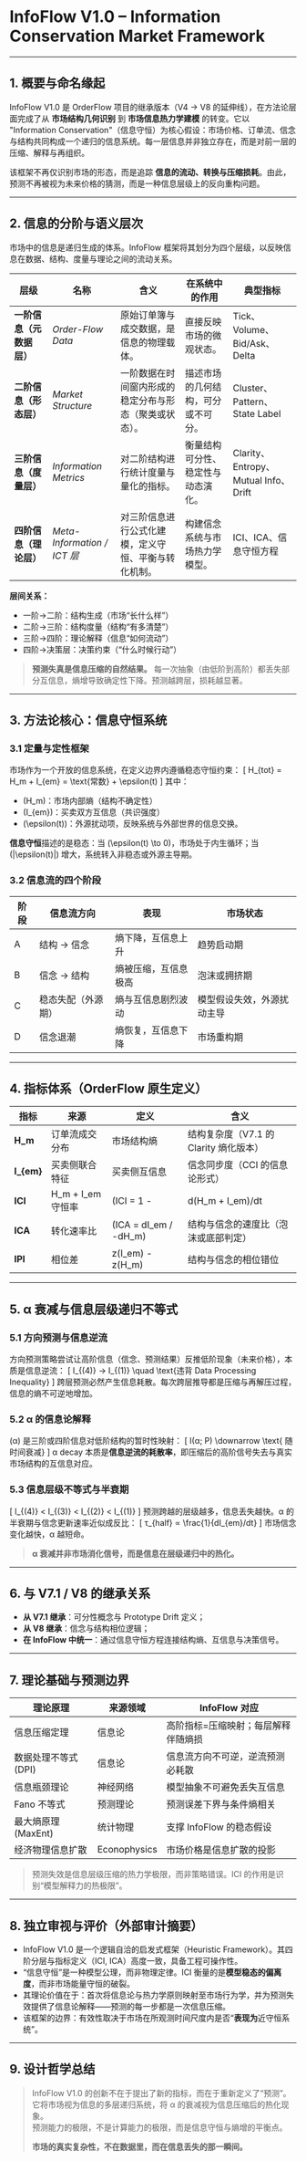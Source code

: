 # **InfoFlow V1.0 – Information Conservation Market Framework**

---

## **1. 概要与命名缘起**
InfoFlow V1.0 是 OrderFlow 项目的继承版本（V4 → V8 的延伸线），在方法论层面完成了从 **市场结构几何识别** 到 **市场信息热力学建模** 的转变。它以 "Information Conservation"（信息守恒）为核心假设：市场价格、订单流、信念与结构共同构成一个递归的信息系统。每一层信息并非独立存在，而是对前一层的压缩、解释与再组织。

该框架不再仅识别市场的形态，而是追踪 **信息的流动、转换与压缩损耗**。由此，预测不再被视为未来价格的猜测，而是一种信息层级上的反向重构问题。

---

## **2. 信息的分阶与语义层次**

市场中的信息是递归生成的体系。InfoFlow 框架将其划分为四个层级，以反映信息在数据、结构、度量与理论之间的流动关系。

| 层级 | 名称 | 含义 | 在系统中的作用 | 典型指标 |
|------|------|------|----------------|-----------|
| **一阶信息（元数据层）** | *Order-Flow Data* | 原始订单簿与成交数据，是信息的物理载体。 | 直接反映市场的微观状态。 | Tick、Volume、Bid/Ask、Delta |
| **二阶信息（形态层）** | *Market Structure* | 一阶数据在时间窗内形成的稳定分布与形态（聚类或状态）。 | 描述市场的几何结构，可分或不可分。 | Cluster、Pattern、State Label |
| **三阶信息（度量层）** | *Information Metrics* | 对二阶结构进行统计度量与量化的指标。 | 衡量结构可分性、稳定性与动态演化。 | Clarity、Entropy、Mutual Info、Drift |
| **四阶信息（理论层）** | *Meta-Information / ICT 层* | 对三阶信息进行公式化建模，定义守恒、平衡与转化机制。 | 构建信念系统与市场热力学模型。 | ICI、ICA、信息守恒方程 |

**层间关系：**
- 一阶→二阶：结构生成（市场“长什么样”）
- 二阶→三阶：结构度量（结构“有多清楚”）
- 三阶→四阶：理论解释（信息“如何流动”）
- 四阶→决策层：决策约束（“什么时候行动”）

> **预测失真是信息压缩的自然结果。** 每一次抽象（由低阶到高阶）都丢失部分互信息，熵增导致确定性下降。预测越跨层，损耗越显著。

---

## **3. 方法论核心：信息守恒系统**

### **3.1 定量与定性框架**
市场作为一个开放的信息系统，在定义边界内遵循稳态守恒约束：
\[
H_{tot} = H_m + I_{em} = \text{常数} + \epsilon(t)
\]
其中：
- \(H_m\)：市场内部熵（结构不确定性）  
- \(I_{em}\)：买卖双方互信息（共识强度）  
- \(\epsilon(t)\)：外源扰动项，反映系统与外部世界的信息交换。

**信息守恒**描述的是稳态：当 \(\epsilon(t) \to 0\)，市场处于内生循环；当 \(|\epsilon(t)|\) 增大，系统转入非稳态或外源主导期。

### **3.2 信息流的四个阶段**
| 阶段 | 信息流方向 | 表现 | 市场状态 |
|--------|-------------|--------|-------------|
| A | 结构 → 信念 | 熵下降，互信息上升 | 趋势启动期 |
| B | 信念 → 结构 | 熵被压缩，互信息极高 | 泡沫或拥挤期 |
| C | 稳态失配（外源期） | 熵与互信息剧烈波动 | 模型假设失效，外源扰动主导 |
| D | 信念退潮 | 熵恢复，互信息下降 | 市场重构期 |

---

## **4. 指标体系（OrderFlow 原生定义）**

| 指标 | 来源 | 定义 | 含义 |
|--------|--------|--------|--------|
| **H_m** | 订单流成交分布 | 市场结构熵 | 结构复杂度（V7.1 的 Clarity 熵化版本） |
| **I_{em}** | 买卖侧联合特征 | 买卖侧互信息 | 信念同步度（CCI 的信息论形式） |
| **ICI** | H_m + I_em 守恒率 | \(ICI = 1 - |d(H_m + I_em)/dt|\) | 模型稳态的偏离度（内生性判定） |
| **ICA** | 转化速率比 | \(ICA = dI_em / -dH_m\) | 结构与信念的速度比（泡沫或底部判定） |
| **IPI** | 相位差 | z(I_em) - z(H_m) | 结构与信念的相位错位 |

---

## **5. α 衰减与信息层级递归不等式**

### **5.1 方向预测与信息逆流**
方向预测策略尝试让高阶信息（信念、预测结果）反推低阶现象（未来价格），本质是信息逆流：
\[
I_{(4)} → I_{(1)} \quad \text{违背 Data Processing Inequality}
\]
跨层预测必然产生信息耗散。每次跨层推导都是压缩与再解压过程，信息的熵不可逆地增加。

### **5.2 α 的信息论解释**
\(α\) 是三阶或四阶信息对低阶结构的暂时性映射：
\[
I(α; P) \downarrow \text{ 随时间衰减}
\]
α decay 本质是**信息逆流的耗散率**，即压缩后的高阶信号失去与真实市场结构的互信息对应。

### **5.3 信息层级不等式与半衰期**
\[
I_{(4)} < I_{(3)} < I_{(2)} < I_{(1)}
\]
预测跨越的层级越多，信息丢失越快。α 的半衰期与信念更新速率近似成反比：
\[
τ_{half} ∝ \frac{1}{dI_{em}/dt}
\]
市场信念变化越快，α 越短命。

> **α 衰减并非市场消化信号，而是信息在层级递归中的热化。**

---

## **6. 与 V7.1 / V8 的继承关系**
- **从 V7.1 继承**：可分性概念与 Prototype Drift 定义；
- **从 V8 继承**：信念与结构相位逻辑；
- **在 InfoFlow 中统一**：通过信息守恒方程连接结构熵、互信息与决策信号。

---

## **7. 理论基础与预测边界**

| 理论原理 | 来源领域 | InfoFlow 对应 |
|------------|-----------|----------------|
| 信息压缩定理 | 信息论 | 高阶指标=压缩映射；每层解释伴随熵损 |
| 数据处理不等式 (DPI) | 信息论 | 信息流方向不可逆，逆流预测必耗散 |
| 信息瓶颈理论 | 神经网络 | 模型抽象不可避免丢失互信息 |
| Fano 不等式 | 预测理论 | 预测误差下界与条件熵相关 |
| 最大熵原理 (MaxEnt) | 统计物理 | 支撑 InfoFlow 的稳态假设 |
| 经济物理信息扩散 | Econophysics | 市场价格是信息扩散的投影 |

> 预测失效是信息层级压缩的热力学极限，而非策略错误。ICI 的作用是识别“模型解释力的热极限”。

---

## **8. 独立审视与评价（外部审计摘要）**

- InfoFlow V1.0 是一个逻辑自洽的启发式框架（Heuristic Framework）。其四阶分层与指标定义（ICI, ICA）高度一致，具备工程可操作性。
- “信息守恒”是一种模型公理，而非物理定律。ICI 衡量的是**模型稳态的偏离度**，而非市场能量守恒的破裂。
- 其理论价值在于：首次将信息论与热力学原则映射至市场行为学，并为预测失效提供了信息论解释——预测的每一步都是一次信息压缩。
- 该框架的边界：有效性取决于市场在所观测时间尺度内是否“**表现为**近守恒系统”。

---

## **9. 设计哲学总结**
> InfoFlow V1.0 的创新不在于提出了新的指标，而在于重新定义了“预测”。  
> 它将市场视为信息的多层递归系统，将 α 的衰减视为信息压缩后的热化现象。  
> 预测能力的极限，不是计算能力的极限，而是信息守恒与熵增的平衡点。  
>
> **市场的真实复杂性，不在数据里，而在信息丢失的那一瞬间。**

